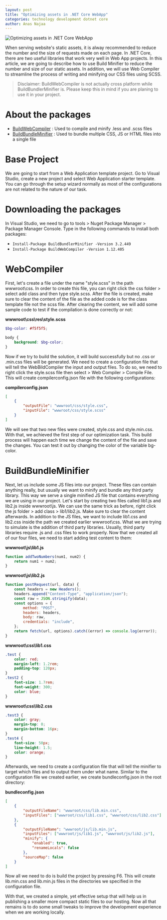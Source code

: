 ```yaml
---
layout: post
title: "Optimizing assets in .NET Core WebApp"
categories: technology development dotnet core
author: Anas Najaa
---
```


![Optimizing assets in .NET Core WebApp]({{site.cdn_url}}/blog/2024/08/916265dc-958d-4671-a433-11e55a5ad377.png)

When serving website's static assets, it is alway recommended to reduce the number and the size of requests made on each page. In .NET Core, there are two useful libraries that work very well in Web App projects. In this article, we are going to describe how to use Build Minifier to reduce the number and size of our static assets. In addition, we will use Web Compiler to streamline the process of writing and minifying our CSS files using SCSS.

> Disclaimer: BuildWebCompiler is not actually cross platform while BuildBundlerMinifier is. Please keep this in mind if you are planing to use it in your project.

# About the packages

-   [BuildWebCompiler](https://github.com/madskristensen/WebCompiler) : Used to compile and minify .less and .scss files
-   [BuildBundleMinifier](https://github.com/madskristensen/BundlerMinifier) : Used to bundle multiple CSS, JS or HTML files into a single file

# Base Project

We are going to start from a Web Application template project. Go to Visual Studio, create a new project and select Web Application starter template. You can go through the setup wizard normally as most of the configurations are not related to the nature of our task.

# Downloading the packages

In Visual Studio, we need to go to tools > Nuget Package Manager > Package Manager Console. Type in the following commands to install both packages:

-   `Install-Package BuildBundlerMinifier -Version 3.2.449`
-   `Install-Package BuildWebCompiler -Version 1.12.405`

# WebCompiler

First, let's create a file under the name "style.scss" in the path wwwroot\css. In order to create this file, you can right click the css folder > select add class and then type style.scss. After the file is created, make sure to clear the content of the file as the added code is for the class template file not the scss file. After clearing the content, we will add some sample code to test if the compilation is done correctly or not:

**wwwroot\css\res\style.scss**

```scss
$bg-color: #f5f5f5;

body {
	background: $bg-color;
}
```

Now if we try to build the solution, it will build successfully but no .css or .min.css files will be generated. We need to create a configuration file that will tell the WebBildCompiler the input and output files. To do so, we need to right click the style.scss file then select > Web Compiler > Compile File. This will create compilerconfig.json file with the following configurations:

**compilerconfig.json**

```json
[
	{
		"outputFile": "wwwroot/css/style.css",
		"inputFile": "wwwroot/css/style.scss"
	}
]
```

We will see that two new files were created, style.css and style.min.css. With that, we achieved the first step of our optimization task. This build process will happen each time we change the content of the file and save the changes. You can test it out by changing the color of the variable bg-color.

# BuildBundleMinifier

Next, let us include some JS files into our project. These files can contain anything really, but usually we want to minify and bundle any third party library. This way we serve a single minified JS file that contains everything we are using in our project. Let's start by creating two files called lib1.js and lib2.js inside wwwroot\js. We can use the same trick as before, right click the js folder > add class > lib1/lib2.js. Make sure to clear the content afterwards. In addition to the JS files, we want to include lib1.css and lib2.css inside the path we created earlier wwwroot\css. What we are trying to simulate is the addition of third party libraries. Usually, third party libraries require .js and .css files to work properly. Now that we created all of our four files, we need to start adding test content to them:

**wwwroot\js\lib1.js**

```javascript
function addTwoNumbers(num1, num2) {
	return num1 + num2;
}
```

**wwwroot\js\lib2.js**

```javascript
function postRequest(url, data) {
	const headers = new Headers();
	headers.append("Content-Type", "application/json");
	const raw = JSON.stringify(data);
	const options = {
		method: "POST",
		headers: headers,
		body: raw,
		credentials: "include",
	};
	return fetch(url, options).catch((error) => console.log(error));
}
```

**wwwroot\css\lib1.css**

```css
.test {
	color: red;
	margin-left: 1.2rem;
	padding-top: 120px;
}
.test2 {
	font-size: 1.7rem;
	font-weight: 300;
	color: blue;
}
```

**wwwroot\css\lib2.css**

```css
.test3 {
	color: gray;
	margin-top: 0;
	margin-bottom: 16px;
}
.test4 {
	font-size: 50px;
	line-height: 1.5;
	color: orange;
}
```

Afterwards, we need to create a configuration file that will tell the minifier to target which files and to output them under what name. Similar to the configuration file we created earlier, we create bundleconfig.json in the root directory:

**bundleconfig.json**

```json
[
	{
		"outputFileName": "wwwroot/css/lib.min.css",
		"inputFiles": ["wwwroot/css/lib1.css", "wwwroot/css/lib2.css"]
	},
	{
		"outputFileName": "wwwroot/js/lib.min.js",
		"inputFiles": ["wwwroot/js/lib1.js", "wwwroot/js/lib2.js"],
		"minify": {
			"enabled": true,
			"renameLocals": false
		},
		"sourceMap": false
	}
]
```

Now all we need to do is build the project by pressing F6. This will create lib.min.css and lib.min.js files in the directories we specified in the configuration file.

With that, we created a simple, yet effective setup that will help us in publishing a smaller more compact static files to our hosting. Now all that remains is to do some small tweaks to improve the development experience when we are working locally.
